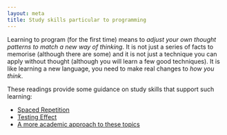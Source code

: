```yaml
---
layout: meta
title: Study skills particular to programming
---
```


Learning to program (for the first time) means to _adjust your own thought patterns to match a new way of thinking_.  It is not just a series of facts to memorise (although there are some) and it is not just a technique you can apply without thought (although you will learn a few good techniques).  It is like learning a new language, you need to make real changes to _how you think_.

These readings provide some guidance on study skills that support such learning:

  * [Spaced Repetition](https://examinedexistence.com/why-spaced-repetition-is-important-to-learning-and-how-to-do-it/)
  * [Testing Effect](https://www.goconqr.com/en/examtime/blog/testing-effect-how-self-testing-helps-memory-improvement/)
  * [A more academic approach to these topics](https://www.researchgate.net/profile/Sean-Kang-5/publication/290511665_Spaced_Repetition_Promotes_Efficient_and_Effective_Learning_Policy_Implications_for_Instruction/links/5a78ba430f7e9b41dbd43c1d/Spaced-Repetition-Promotes-Efficient-and-Effective-Learning-Policy-Implications-for-Instruction.pdf)
